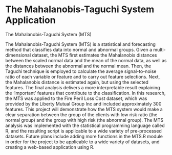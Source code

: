 The Mahalanobis-Taguchi System Application
=================================================================================

The Mahalanobis-Taguchi System (MTS)

The Mahalanobis-Taguchi System (MTS) is a statistical and forecasting method that
classifies data into normal and abnormal groups. Given a multi-dimensional dataset, the
MTS first estimates the Mahalanobis distances between the scaled normal data and the
mean of the normal data, as well as the distances between the abnormal and the normal
mean. Then, the Taguchi technique is employed to calculate the average signal-to-noise
ratio of each variable or feature and to carry out feature selections. Next, the
Mahalanobis distance is estimated again, but using the selected features. The final
analysis delivers a more interpretable result explaining the ‘important’ features that
contribute to the classification. In this research, the MTS was applied to the Fire
Peril Loss Cost dataset, which was provided by the Liberty Mutual Group Inc and included
approximately 300 features. This project will demonstrate how the MTS system would make
a clear separation between the group of the clients with low risk ratio (the normal
group) and the group with high risk (the abnormal group). The MTS analysis was
implemented with the statistical programming language called R, and the resulting script
is applicable to a wide variety of pre-processed datasets. Future plans include adding
more functions in the MTS.R module in order for the project to be applicable to a wide
variety of datasets, and creating a web-based application using R.
